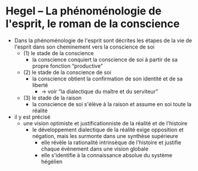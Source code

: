 # Hegel – La phénoménologie de l'esprit, le roman de la conscience

- Dans la phénoménologie de l'esprit sont décrites les étapes de la vie de l'esprit dans son cheminement vers la conscience de soi
  - (1) le stade de la conscience
    - la conscience conquiert la conscience de soi à partir de sa propre fonction “productive”
  - (2) le stade de la conscience de soi
    - la conscience obtient la confirmation de son identité et de sa liberté
      - → voir “la dialectique du maître et du serviteur”
  - (3) le stade de la raison
    - la conscience de soi s'élève à la raison et assume en soi toute la réalité
- il y est précisé
  - une vision optimiste et justificationniste de la réalité et de l'histoire
    - le développement dialectique de la réalité exige opposition et négation, mais les surmonte dans une synthèse supérieure
      - elle révèle la rationalité intrinsèque de l'histoire et justifie chaque évènement dans une vision globale
      - elle s'identifie à la connaissance absolue du système hégélien